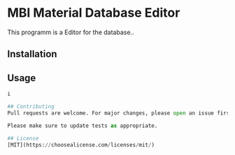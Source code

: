 # MBI Material Database Editor

This programm is a Editor for the database..

## Installation



## Usage

```python
i

## Contributing
Pull requests are welcome. For major changes, please open an issue first to discuss what you would like to change.

Please make sure to update tests as appropriate.

## License
[MIT](https://choosealicense.com/licenses/mit/)